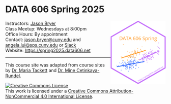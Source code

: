 
<!-- README.md is generated from README.Rmd. Please edit that file -->

# DATA 606 Spring 2025

<a href='https://spring2025.data606.net'><img src='website/images/course_logo.png' align="right" height="200" /></a>

Instructors: [Jason Bryer](https://bryer.org)  
Class Meetup: Wednesdays at 8:00pm  
Office Hours: By appointment  
Contact: <jason.bryer@cuny.edu> and <angela.lui@sps.cuny.edu> or
[Slack](https://data606spring2025.slack.com)  
Website: <https://spring2025.data606.net>

<hr>

This course site was adapted from course sites by [Dr. Maria
Tackett](https://github.com/sta210-fa21) and [Dr. Mine
Çetinkaya-Rundel](https://sta210-s22.github.io/website/).

<a rel="license" href="http://creativecommons.org/licenses/by-nc/4.0/"><img alt="Creative Commons License" style="border-width:0" src="https://i.creativecommons.org/l/by-nc/4.0/88x31.png" /></a><br />This
work is licensed under a
<a rel="license" href="http://creativecommons.org/licenses/by-nc/4.0/">Creative
Commons Attribution-NonCommercial 4.0 International License</a>.
